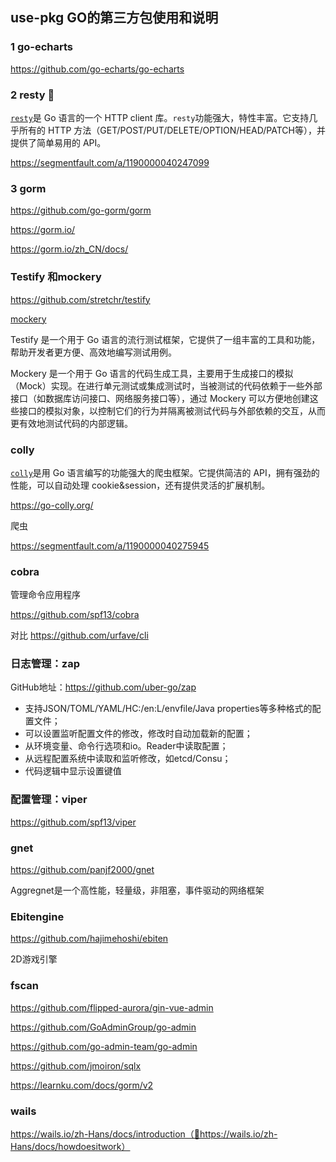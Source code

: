 use-pkg GO的第三方包使用和说明
---



### 1 go-echarts

https://github.com/go-echarts/go-echarts



### 2 resty 🔖

[`resty`](https://github.com/go-resty/resty)是 Go 语言的一个 HTTP client 库。`resty`功能强大，特性丰富。它支持几乎所有的 HTTP 方法（GET/POST/PUT/DELETE/OPTION/HEAD/PATCH等），并提供了简单易用的 API。

https://segmentfault.com/a/1190000040247099



### 3 gorm

https://github.com/go-gorm/gorm

https://gorm.io/

https://gorm.io/zh_CN/docs/







### Testify 和mockery

https://github.com/stretchr/testify

[mockery](https://github.com/vektra/mockery)

Testify 是一个用于 Go 语言的流行测试框架，它提供了一组丰富的工具和功能，帮助开发者更方便、高效地编写测试用例。

Mockery 是一个用于 Go 语言的代码生成工具，主要用于生成接口的模拟（Mock）实现。在进行单元测试或集成测试时，当被测试的代码依赖于一些外部接口（如数据库访问接口、网络服务接口等），通过 Mockery 可以方便地创建这些接口的模拟对象，以控制它们的行为并隔离被测试代码与外部依赖的交互，从而更有效地测试代码的内部逻辑。



### colly

[`colly`]()是用 Go 语言编写的功能强大的爬虫框架。它提供简洁的 API，拥有强劲的性能，可以自动处理 cookie&session，还有提供灵活的扩展机制。

https://go-colly.org/

爬虫

https://segmentfault.com/a/1190000040275945

### cobra

管理命令应用程序

https://github.com/spf13/cobra

 

对比  https://github.com/urfave/cli



### 日志管理：zap

GitHub地址：https://github.com/uber-go/zap

- 支持JSON/TOML/YAML/HC:/en:L/envfile/Java properties等多种格式的配置文件；
- 可以设置监听配置文件的修改，修改时自动加载新的配置；
- 从环境变量、命令行选项和io。Reader中读取配置；
- 从远程配置系统中读取和监听修改，如etcd/Consu；
- 代码逻辑中显示设置键值



### 配置管理：viper

https://github.com/spf13/viper









### gnet

https://github.com/panjf2000/gnet

Aggregnet是一个高性能，轻量级，非阻塞，事件驱动的网络框架



### Ebitengine

https://github.com/hajimehoshi/ebiten

2D游戏引擎



### fscan 







https://github.com/flipped-aurora/gin-vue-admin

https://github.com/GoAdminGroup/go-admin

https://github.com/go-admin-team/go-admin







https://github.com/jmoiron/sqlx

https://learnku.com/docs/gorm/v2



### wails

https://wails.io/zh-Hans/docs/introduction（🔖https://wails.io/zh-Hans/docs/howdoesitwork）





